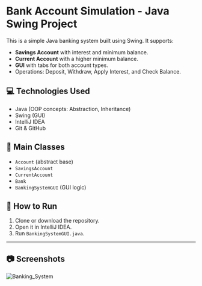 # Bank Account Simulation - Java Swing Project

This is a simple Java banking system built using Swing. It supports:

- **Savings Account** with interest and minimum balance.
- **Current Account** with a higher minimum balance.
- **GUI** with tabs for both account types.
- Operations: Deposit, Withdraw, Apply Interest, and Check Balance.

## 💻 Technologies Used
- Java (OOP concepts: Abstraction, Inheritance)
- Swing (GUI)
- IntelliJ IDEA
- Git & GitHub

## 🧠 Main Classes

- `Account` (abstract base)
- `SavingsAccount`
- `CurrentAccount`
- `Bank`
- `BankingSystemGUI` (GUI logic)

## 🔧 How to Run

1. Clone or download the repository.
2. Open it in IntelliJ IDEA.
3. Run `BankingSystemGUI.java`.

---

## 📷 Screenshots

![Banking_System](https://github.com/user-attachments/assets/fe579365-be8c-4ecb-9538-f4282a21434b)



